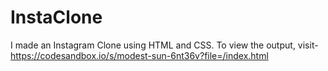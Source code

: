 # InstaClone
I made an Instagram Clone using HTML and CSS.
To view the output, visit- https://codesandbox.io/s/modest-sun-6nt36v?file=/index.html
